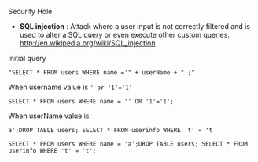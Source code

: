 Security Hole 

* **SQL injection** : Attack where a user input is not correctly filtered and is used to alter a SQL query or even execute other custom queries.
http://en.wikipedia.org/wiki/SQL_injection

Initial query 
````
"SELECT * FROM users WHERE name ='" + userName + "';"
````
When username value is 
````' or '1'='1'````
````
SELECT * FROM users WHERE name = '' OR '1'='1';
````

When userName value is 
````
a';DROP TABLE users; SELECT * FROM userinfo WHERE 't' = 't
````
````
SELECT * FROM users WHERE name = 'a';DROP TABLE users; SELECT * FROM userinfo WHERE 't' = 't';
````



